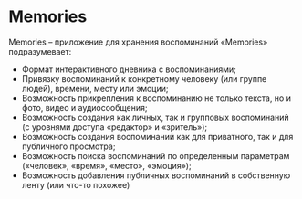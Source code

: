 # Memories
Memories  – приложение для хранения воспоминаний
«Memories» подразумевает:
- Формат интерактивного дневника с воспоминаниями;
- Привязку воспоминаний к конкретному человеку (или группе людей), времени, месту или эмоции;
- Возможность прикрепления к воспоминанию не только текста, но и фото, видео и аудиосообщения;
- Возможность создания как личных, так и групповых воспоминаний (с уровнями доступа «редактор» и «зритель»);
- Возможность создания воспоминаний как для приватного, так и для публичного просмотра;
- Возможность поиска воспоминаний по определенным параметрам («человек», «время», «место», «эмоция»);
- Возможность добавления публичных воспоминаний в собственную ленту (или что-то похожее)

